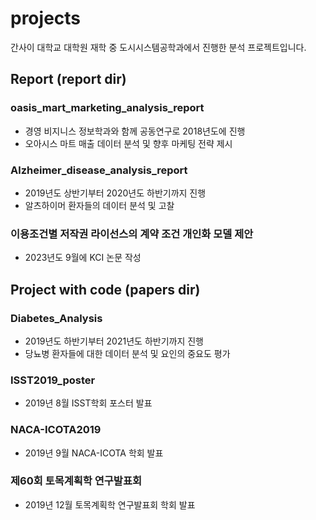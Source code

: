 # projects
간사이 대학교 대학원 재학 중 도시시스템공학과에서 진행한 분석 프로젝트입니다.

## Report (report dir)
### oasis_mart_marketing_analysis_report
- 경영 비지니스 정보학과와 함께 공동연구로 2018년도에 진행
- 오아시스 마트 매출 데이터 분석 및 향후 마케팅 전략 제시

### Alzheimer_disease_analysis_report
- 2019년도 상반기부터 2020년도 하반기까지 진행  
- 알츠하이머 환자들의 데이터 분석 및 고찰
### 이용조건별 저작권 라이선스의 계약 조건 개인화 모델 제안
 - 2023년도 9월에 KCI 논문 작성

## Project with code (papers dir)
### Diabetes_Analysis
- 2019년도 하반기부터 2021년도 하반기까지 진행
- 당뇨병 환자들에 대한 데이터 분석 및 요인의 중요도 평가

### ISST2019_poster
- 2019년 8월 ISST학회 포스터 발표

### NACA-ICOTA2019
- 2019년 9월 NACA-ICOTA 학회 발표

### 제60회 토목계획학 연구발표회
- 2019년 12월 토목계획학 연구발표회 학회 발표
